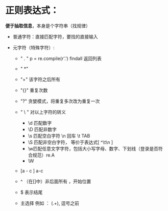 # 正则表达式：

**便于抽取信息**，本身是个字符串（找规律）

- 普通字符：直接匹配字符，要找的直接输入

- 元字符（特殊字符）:  

  - " . "    p = re.compile(r'.')  findall 返回列表
  - " *"   
  - "+"     该字符之后所有
  - "{}"   重复次数
  - "?" 贪婪模式，将重复多次改为重复一次
  - "  \ "  对以上字符的转义
    - \d  匹配数字
    - \D 匹配非数字
    - \s 匹配空白字符  \n 回车   \t TAB
    - \S 匹配非空白字符， 等价于表达式[ ^\t\n ]
    - \w匹配任意文字字符，包括大小写字母、数字、下划线（登录是否符合规范）re.A
    - \W

  - [a -  c ]  a-c
  - ^ （在[]中）非后面所有 ，开始位置
  - $    表示结尾
  - 主选择   例如  ： (.+),    逗号之前